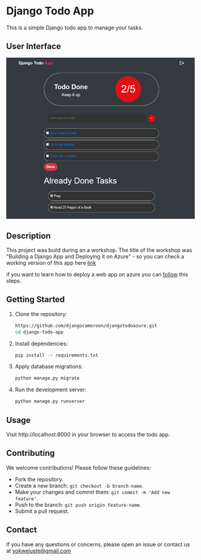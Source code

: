 # Django Todo App

This is a simple Django todo app to manage your tasks.


## User Interface
![UI](<WhatsApp Image 2024-04-23 at 09.59.07.jpeg>)




## Description
This project was build during an a workshop. The title of the workshop was "Building a Django App and Deploying it on Azure" -  so you can check a working version of this app here [link](https://dj-cmr-todo.azurewebsites.net/)

if you want to learn how to deploy a web app on azure you can [follow](https://learn.microsoft.com/en-us/training/modules/host-a-web-app-with-azure-app-service/) this steps.


## Getting Started

1. Clone the repository:

   ```bash
   https://github.com/djangocameroon/djangotodoazure.git
   cd django-todo-app
   ```

2. Install dependencies:

   ```bash
   pip install -r requirements.txt
   ```

3. Apply database migrations:

   ```bash
   python manage.py migrate
   ```

4. Run the development server:

   ```bash
   python manage.py runserver
   ```

## Usage

Visit http://localhost:8000 in your browser to access the todo app.

## Contributing

We welcome contributions! Please follow these guidelines:

- Fork the repository.
- Create a new branch: `git checkout -b branch-name`.
- Make your changes and commit them: `git commit -m 'Add new feature'`.
- Push to the branch: `git push origin feature-name`.
- Submit a pull request.

## Contact

If you have any questions or concerns, please open an issue or contact us at yokwejuste@gmail.com

